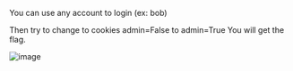 You can use any account to login (ex: bob)

Then try to change to cookies admin=False to admin=True
You will get the flag.


![image](https://user-images.githubusercontent.com/37798944/148646106-5cebc89e-b6f6-47c5-8efd-e57da39eb12f.png)
